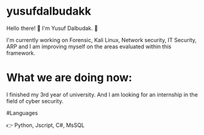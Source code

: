 # yusufdalbudakk 
Hello there! :wave: I'm Yusuf Dalbudak. :robot:

 
 I'm currently working on Forensic, Kali Linux, Network security, IT Security, ARP and I am improving myself on the areas evaluated within this framework.

# What we are doing now:
I finished my 3rd year of university. And I am looking for an internship in the field of cyber security.

#Languages

:point_right: Python, Jscript, C#, MsSQL
